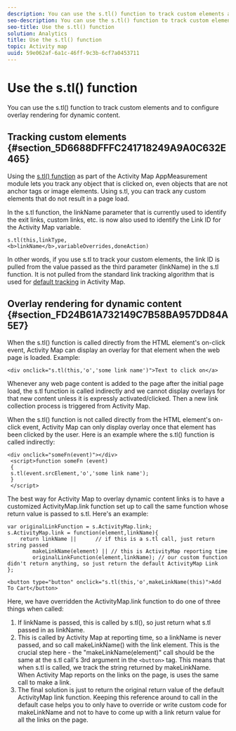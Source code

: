 ```yaml
---
description: You can use the s.tl() function to track custom elements and to configure overlay rendering for dynamic content.
seo-description: You can use the s.tl() function to track custom elements and to configure overlay rendering for dynamic content.
seo-title: Use the s.tl() function
solution: Analytics
title: Use the s.tl() function
topic: Activity map
uuid: 59e062af-6a1c-46ff-9c3b-6cf7a0453711
---
```


# Use the s.tl() function

You can use the s.tl() function to track custom elements and to configure overlay rendering for dynamic content.

## Tracking custom elements {#section_5D6688DFFFC241718249A9A0C632E465}

Using the [s.tl() function](https://marketing.adobe.com/resources/help/en_US/sc/implement/function_tl.html) as part of the Activity Map AppMeasurement module lets you track any object that is clicked on, even objects that are not anchor tags or image elements. Using s.tl, you can track any custom elements that do not result in a page load.

In the s.tl function, the linkName parameter that is currently used to identify the exit links, custom links, etc. is now also used to identify the Link ID for the Activity Map variable.

```
s.tl(this,linkType, 
<b>linkName</b>,variableOverrides,doneAction)
```

In other words, if you use s.tl to track your custom elements, the link ID is pulled from the value passed as the third parameter (linkName) in the s.tl function. It is not pulled from the standard link tracking algorithm that is used for [default tracking](/help/analyze/activity-map/activitymap-link-tracking/activitymap-link-tracking-methodology.md) in Activity Map.

## Overlay rendering for dynamic content {#section_FD24B61A732149C7B58BA957DD84A5E7}

When the s.tl() function is called directly from the HTML element's on-click event, Activity Map can display an overlay for that element when the web page is loaded. Example:

```
<div onclick="s.tl(this,'o','some link name')">Text to click on</a>
```

Whenever any web page content is added to the page after the initial page load, the s.tl function is called indirectly and we cannot display overlays for that new content unless it is expressly activated/clicked. Then a new link collection process is triggered from Activity Map.

When the s.tl() function is not called directly from the HTML element's on-click event, Activity Map can only display overlay once that element has been clicked by the user. Here is an example where the s.tl() function is called indirectly:

```
<div onclick="someFn(event)"></div> 
 <script>function someFn (event) 
 {    
 s.tl(event.srcElement,'o','some link name'); 
 } 
 </script>
```

The best way for Activity Map to overlay dynamic content links is to have a customized ActivityMap.link function set up to call the same function whose return value is passed to s.tl. Here's an example:

```
var originalLinkFunction = s.ActivityMap.link; 
s.ActivityMap.link = function(element,linkName){ 
    return linkName ||      // if this is a s.tl call, just return string passed 
        makeLinkName(element) || // this is ActivityMap reporting time 
        originalLinkFunction(element,linkName); // our custom function didn't return anything, so just return the default ActivityMap Link 
};
```

```
<button type="button" onclick="s.tl(this,'o',makeLinkName(this)">Add To Cart</button>
```

Here, we have overridden the ActivityMap.link function to do one of three things when called:

1. If linkName is passed, this is called by s.tl(), so just return what s.tl passed in as linkName.
1. This is called by Activity Map at reporting time, so a linkName is never passed, and so call makeLinkName() with the link element. This is the crucial step here - the "makeLinkName(element)" call should be the same at the s.tl call's 3rd argument in the `<button>` tag. This means that when s.tl is called, we track the string returned by makeLinkName. When Activity Map reports on the links on the page, is uses the same call to make a link.
1. The final solution is just to return the original return value of the default ActivityMap link function. Keeping this reference around to call in the default case helps you to only have to override or write custom code for makeLinkName and not to have to come up with a link return value for all the links on the page.
